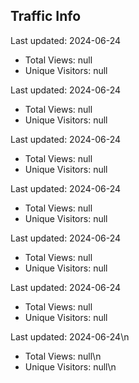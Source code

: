 ## Traffic Info
Last updated: 2024-06-24

* Total Views: null
* Unique Visitors: null

Last updated: 2024-06-24

* Total Views: null
* Unique Visitors: null

Last updated: 2024-06-24

* Total Views: null
* Unique Visitors: null

Last updated: 2024-06-24

* Total Views: null
* Unique Visitors: null

Last updated: 2024-06-24

* Total Views: null
* Unique Visitors: null

Last updated: 2024-06-24

* Total Views: null
* Unique Visitors: null

Last updated: 2024-06-24\n
* Total Views: null\n
* Unique Visitors: null\n
